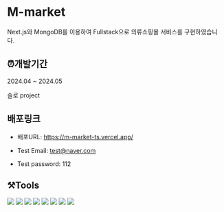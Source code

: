 # M-market
Next.js와 MongoDB를 이용하여 Fullstack으로 의류쇼핑몰 서비스를 구현하였습니다.

## ⏰개발기간
2024.04 ~ 2024.05

솔로 project



## 배포링크
+ 배포URL: <https://m-market-ts.vercel.app/>

+ Test Email: test@naver.com

+ Test password: 112

## ⚒️Tools
<div>
  <img src="https://img.shields.io/badge/mongoDB-47A248?style=for-the-badge&logo=MongoDB&logoColor=white">
  <img src="https://img.shields.io/badge/react-61DAFB?style=for-the-badge&logo=react&logoColor=black"> 
  <img src="https://img.shields.io/badge/html5-E34F26?style=for-the-badge&logo=html5&logoColor=white">
  <img src="https://img.shields.io/badge/css-1572B6?style=for-the-badge&logo=css3&logoColor=white">
 <img src="https://img.shields.io/badge/typescript-3178C6?style=for-the-badge&logo=typescript&logoColor=white">
   <img src="https://img.shields.io/badge/next.js-000000?style=for-the-badge&logo=nextdotjs&logoColor=white"> 
   <img src="https://img.shields.io/badge/Reduxtoolkit-764ABC?style=for-the-badge&logo=Redux&logoColor=white"> 
      <img src="https://img.shields.io/badge/Vercel-000000?style=for-the-badge&logo=vercel&logoColor=white"> 
      </div>
